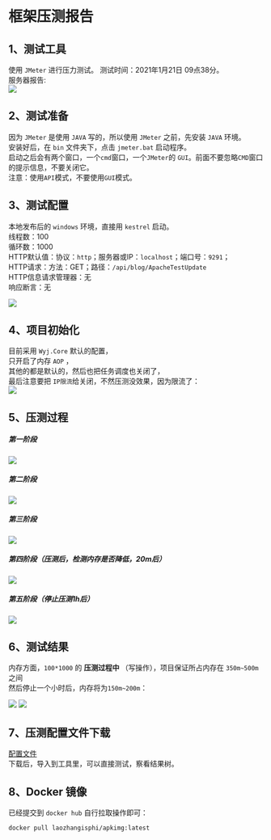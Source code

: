 # 框架压测报告


## 1、测试工具
使用 `JMeter` 进行压力测试。
测试时间：2021年1月21日 09点38分。  
服务器报告:   
<img src="https://img.neters.club/doc/report.png"  />



## 2、测试准备
因为 `JMeter` 是使用 `JAVA` 写的，所以使用 `JMeter` 之前，先安装 `JAVA` 环境。   
安装好后，在 `bin` 文件夹下，点击 `jmeter.bat` 启动程序。  
启动之后会有两个窗口，一个`cmd`窗口，一个`JMeter`的 `GUI`。前面不要忽略`CMD`窗口的提示信息，不要关闭它。    
注意：使用`API`模式，不要使用`GUI`模式。


## 3、测试配置
本地发布后的 `windows` 环境，直接用 `kestrel` 启动。  
线程数：100  
循环数：1000   
HTTP默认值：协议：`http`；服务器或IP：`localhost`；端口号：`9291`；   
HTTP请求：方法：GET；路径：`/api/blog/ApacheTestUpdate`  
HTTP信息请求管理器：无  
响应断言：无   
 
<img src="https://img.neters.club/doc/config.png"  />

## 4、项目初始化
目前采用 `Wyj.Core` 默认的配置，  
只开启了内存 `AOP` ，  
其他的都是默认的，然后也把任务调度也关闭了，  
最后注意要把 `IP限流`给关闭，不然压测没效果，因为限流了：     
<img src="https://img.neters.club/doc/init.png"  />


## 5、压测过程 

##### 第一阶段

<img src="https://img.neters.club/doc/test01.png"  />  


##### 第二阶段

<img src="https://img.neters.club/doc/test02.png"  />  


##### 第三阶段

<img src="https://img.neters.club/doc/test03.png"  /> 


##### 第四阶段（压测后，检测内存是否降低，20m后）
<img src="https://img.neters.club/doc/test04.png"  />    


##### 第五阶段（停止压测1h后）
<img src="https://img.neters.club/doc/test_05.png"  />  


## 6、测试结果
内存方面，`100*1000` 的 **压测过程中** （写操作），项目保证所占内存在 `350m~500m` 之间  
然后停止一个小时后，内存将为`150m~200m`：

<img src="https://img.neters.club/doc/test04.png"  />   

<img src="https://img.neters.club/doc/test_05.png"  /> 


## 7、压测配置文件下载
 [配置文件](https://img.neters.club/doc/blogcore_blog_ApacheTestUpdate.jmx)  
 下载后，导入到工具里，可以直接测试，察看结果树。

## 8、Docker 镜像
 已经提交到 `docker hub` 自行拉取操作即可：
 ```
 docker pull laozhangisphi/apkimg:latest
 ```
